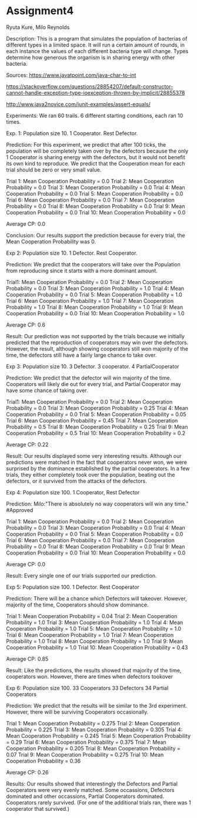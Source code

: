 # Assignment4
Ryuta Kure, Milo Reynolds

Description:
This is a program that simulates the population of bacterias of different types in a limited space. It will run a certain amount 
of rounds, in each instance the values of each different bacteria type will change. Types determine how generous the organism
is in sharing energy with other bacteria.

Sources:
https://www.javatpoint.com/java-char-to-int

https://stackoverflow.com/questions/28854207/default-constructor-cannot-handle-exception-type-ioexception-thrown-by-implicit/28855378

http://www.java2novice.com/junit-examples/assert-equals/


Experiments:
We ran 60 trails. 6 different starting conditions, each ran 10 times.

  Exp. 1: Population size 10. 1 Cooperator. Rest Defector.
  
  Prediction: For this experiment, we predict that after 100 ticks, the population will be completely taken over by the defectors
  because the only 1 Cooperator is sharing energy with the defectors, but it would not benefit its own kind to reproduce. We predict
  that the Cooperation mean for each trial should be zero or very small value. 
  
  Trial 1:
  Mean Cooperation Probability = 0.0
  Trial 2:
  Mean Cooperation Probability = 0.0
  Trial 3:
  Mean Cooperation Probability = 0.0
  Trial 4:
  Mean Cooperation Probability = 0.0
  Trial 5:
  Mean Cooperation Probability = 0.0
  Trial 6:
  Mean Cooperation Probability = 0.0
  Trial 7:
  Mean Cooperation Probability = 0.0
  Trial 8:
  Mean Cooperation Probability = 0.0
  Trial 9:
  Mean Cooperation Probability = 0.0
  Trial 10:
  Mean Cooperation Probability = 0.0
  
  Average CP: 0.0
  
  Conclusion: Our results support the prediction because for every trial, the Mean Cooperation Probability was 0. 
  
  Exp 2: Population size 10. 1 Defector. Rest Cooperator.
  
  Prediction: 
  We predict that the cooperators will take over the Population from reproducing since it starts with a more dominant amount.
  
  Trial1:
  Mean Cooperation Probability = 0.0
  Trial 2:
  Mean Cooperation Probability = 0.0
  Trial 3:
  Mean Cooperation Probability = 1.0
  Trial 4:
  Mean Cooperation Probability = 0.0
  Trial 5:
  Mean Cooperation Probability = 1.0
  Trial 6:
  Mean Cooperation Probability = 1.0
  Trial 7:
  Mean Cooperation Probability = 1.0
  Trial 8:
  Mean Cooperation Probability = 1.0
  Trial 9:
  Mean Cooperation Probability = 0.0
  Trial 10:
  Mean Cooperation Probability = 1.0
 
  Average CP: 0.6
  
  Result:
  Our prediction was not supported by the trials because we initially predicted that the reproduction of cooperators may win 
  over the defectors. However, the result, although showing cooperators still won majority of the time, the defectors still 
  have a fairly large chance to take over. 
  
  Exp 3: Population size 10. 3 Defector. 3 cooperator. 4 PartialCooperator
  
  Prediction:
  We predict that the defector will win majority of the time. Cooperators will likely die out for every trial, and Partial Cooperator
  may have some chance of taking over. 
  
  Trial1:
  Mean Cooperation Probability = 0.0
  Trial 2:
  Mean Cooperation Probability = 0.0
  Trial 3:
  Mean Cooperation Probability = 0.25
  Trial 4:
  Mean Cooperation Probability = 0.0
  Trial 5:
  Mean Cooperation Probability = 0.05
  Trial 6:
  Mean Cooperation Probability = 0.45
  Trial 7:
  Mean Cooperation Probability = 0.5
  Trial 8:
  Mean Cooperation Probability = 0.25
  Trial 9:
  Mean Cooperation Probability = 0.5
  Trial 10:
  Mean Cooperation Probability = 0.2
  
  Average CP: 0.22
  
  Result:
  Our results displayed some very interesting results. Although our predictions were matched in the fact that cooperators never won,
  we were surprised by the dominance established by the partial cooperators. In a few trials, they either completely took over the population, 
  beating out the defectors, or it survived from the attacks of the defectors. 
  
  Exp 4: Population size 100. 1 Cooperator, Rest Defector
  
  Prediction:
  Milo:"There is absolutely no way cooperators will win any time."
  #Approved
  
  Trial 1:
  Mean Cooperation Probability = 0.0
  Trial 2:
  Mean Cooperation Probability = 0.0
  Trial 3:
  Mean Cooperation Probability = 0.0
  Trial 4:
  Mean Cooperation Probability = 0.0
  Trial 5:
  Mean Cooperation Probability = 0.0
  Trial 6:
  Mean Cooperation Probability = 0.0
  Trial 7:
  Mean Cooperation Probability = 0.0
  Trial 8:
  Mean Cooperation Probability = 0.0
  Trial 9:
  Mean Cooperation Probability = 0.0
  Trial 10:
  Mean Cooperation Probability = 0.0
  
  Average CP: 0.0
  
  Result:
  Every single one of our trials supported our prediction. 
  
  Exp 5: Population size 100. 1 Defector. Rest Cooperator
  
  Prediction:
  There will be a chance which Defectors will takeover. However, majority of the time, Cooperators should show dominance. 
  
  Trial 1:
  Mean Cooperation Probability = 0.04
  Trial 2:
  Mean Cooperation Probability = 1.0
  Trial 3:
  Mean Cooperation Probability = 1.0
  Trial 4:
  Mean Cooperation Probability = 1.0
  Trial 5:
  Mean Cooperation Probability = 1.0
  Trial 6:
  Mean Cooperation Probability = 1.0
  Trial 7:
  Mean Cooperation Probability = 1.0
  Trial 8:
  Mean Cooperation Probability = 1.0
  Trial 9:
  Mean Cooperation Probability = 1.0
  Trial 10:
  Mean Cooperation Probability = 0.43
  
  Average CP: 0.85
  
  Result: 
  Like the predictions, the results showed that majority of the time, cooperators won. However, there are times when defectors tookover
  
  Exp 6: Population size 100. 33 Cooperators 33 Defectors 34 Partial Cooperators
  
  Prediction:
  We predict that the results will be similar to the 3rd experiment. However, there will be surviving Cooperators occasionally. 
  
  Trial 1:
  Mean Cooperation Probability = 0.275
  Trial 2:
  Mean Cooperation Probability = 0.225
  Trial 3:
  Mean Cooperation Probability = 0.305
  Trial 4:
  Mean Cooperation Probability = 0.245
  Trial 5:
  Mean Cooperation Probability = 0.29
  Trial 6:
  Mean Cooperation Probability = 0.375
  Trial 7:
  Mean Cooperation Probability = 0.205
  Trial 8:
  Mean Cooperation Probability = 0.07
  Trial 9:
  Mean Cooperation Probability = 0.275
  Trial 10:
  Mean Cooperation Probability = 0.36
  
  Average CP: 0.26
  
  Results:
  Our results showed that interestingly the Defectors and Partial Cooperators were very evenly matched. Some occassions, Defectors
  dominated and other occassions, Partial Cooperators dominated. Cooperators rarely survived. (For one of the additional trials
  ran, there was 1 cooperator that survived.)
  
